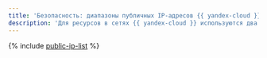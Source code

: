 ```yaml
---
title: 'Безопасность: диапазоны публичных IP-адресов {{ yandex-cloud }}'
description: 'Для ресурсов в сетях {{ yandex-cloud }} используются два типа публичных IP-адресов: адреса ресурсов {{ yandex-cloud }}, и адреса, которые используются {{ yandex-cloud }} для работы сервисов.'
---
```


{% include [public-ip-list](../overview/concepts/public-ips.md) %}
